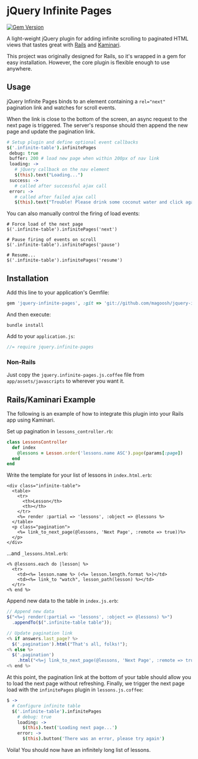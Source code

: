 jQuery Infinite Pages
=====================

[![Gem Version](https://badge.fury.io/rb/jquery-infinite-pages.svg)](http://badge.fury.io/rb/jquery-infinite-pages)

A light-weight jQuery plugin for adding infinite scrolling to paginated HTML views
that tastes great with [Rails](https://github.com/rails/rails) and
[Kaminari](https://github.com/amatsuda/kaminari).

This project was originally designed for Rails, so it's wrapped in a gem for easy
installation. However, the core plugin is flexible enough to use anywhere.

Usage
-----
jQuery Infinite Pages binds to an element containing a `rel="next"` pagination link and
watches for scroll events.

When the link is close to the bottom of the screen, an async request to the next page
is triggered. The server's response should then append the new page and update the
pagination link.

```coffeescript
# Setup plugin and define optional event callbacks
$('.infinite-table').infinitePages
 debug: true
 buffer: 200 # load new page when within 200px of nav link
 loading: ->
   # jQuery callback on the nav element
   $(this).text("Loading...")
 success: ->
   # called after successful ajax call
 error: ->
   # called after failed ajax call
   $(this).text("Trouble! Please drink some coconut water and click again")
```

You can also manually control the firing of load events:

```
# Force load of the next page
$('.infinite-table').infinitePages('next')

# Pause firing of events on scroll
$('.infinite-table').infinitePages('pause')

# Resume...
$('.infinite-table').infinitePages('resume')
```

Installation
------------

Add this line to your application's Gemfile:

```ruby
gem 'jquery-infinite-pages', :git => 'git://github.com/magoosh/jquery-infinite-pages.git'
```

And then execute:

```
bundle install
```

Add to your `application.js`:

```javascript
//= require jquery.infinite-pages
```

### Non-Rails

Just copy the `jquery.infinite-pages.js.coffee` file from `app/assets/javascripts` to
wherever you want it.

Rails/Kaminari Example
----------------------

The following is an example of how to integrate this plugin into your Rails app
using Kaminari.

Set up pagination in `lessons_controller.rb`:

```ruby
class LessonsController
  def index
    @lessons = Lesson.order('lessons.name ASC').page(params[:page])
  end
end
```

Write the template for your list of lessons in `index.html.erb`:

```erb
<div class="infinite-table">
  <table>
    <tr>
      <th>Lesson</th>
      <th></th>
    </tr>
    <%= render :partial => 'lessons', :object => @lessons %>
  </table>
  <p class="pagination">
    <%= link_to_next_page(@lessons, 'Next Page', :remote => true))%>
  </p>
</div>
```

...and `_lessons.html.erb`:

```erb
<% @lessons.each do |lesson| %>
  <tr>
    <td><%= lesson.name %> (<%= lesson.length.format %>)</td>
    <td><%= link_to "watch", lesson_path(lesson) %></td>
  </tr>
<% end %>
```

Append new data to the table in `index.js.erb`:

```javascript
// Append new data
$("<%=j render(:partial => 'lessons', :object => @lessons) %>")
  .appendTo($(".infinite-table table"));

// Update pagination link
<% if answers.last_page? %>
  $('.pagination').html("That's all, folks!");
<% else %>
  $('.pagination')
    .html("<%=j link_to_next_page(@lessons, 'Next Page', :remote => true))%>");
<% end %>
```

At this point, the pagination link at the bottom of your table should allow you
to load the next page without refreshing. Finally, we trigger the next page load
with the `infinitePages` plugin in `lessons.js.coffee`:

```coffee
$ ->
  # Configure infinite table
  $('.infinite-table').infinitePages
    # debug: true
    loading: ->
      $(this).text('Loading next page...')
    error: ->
      $(this).button('There was an error, please try again')
```

Voila! You should now have an infinitely long list of lessons.
